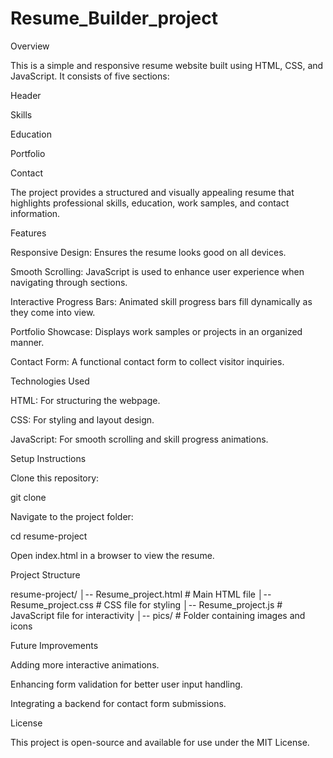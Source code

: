 # Resume_Builder_project

Overview

This is a simple and responsive resume website built using HTML, CSS, and JavaScript. It consists of five sections:

Header

Skills

Education

Portfolio

Contact

The project provides a structured and visually appealing resume that highlights professional skills, education, work samples, and contact information.

Features

Responsive Design: Ensures the resume looks good on all devices.

Smooth Scrolling: JavaScript is used to enhance user experience when navigating through sections.

Interactive Progress Bars: Animated skill progress bars fill dynamically as they come into view.

Portfolio Showcase: Displays work samples or projects in an organized manner.

Contact Form: A functional contact form to collect visitor inquiries.

Technologies Used

HTML: For structuring the webpage.

CSS: For styling and layout design.

JavaScript: For smooth scrolling and skill progress animations.

Setup Instructions

Clone this repository:

git clone <repository-url>

Navigate to the project folder:

cd resume-project

Open index.html in a browser to view the resume.

Project Structure

resume-project/
│-- Resume_project.html       # Main HTML file
│-- Resume_project.css        # CSS file for styling
│-- Resume_project.js        # JavaScript file for interactivity
│-- pics/          # Folder containing images and icons

Future Improvements

Adding more interactive animations.

Enhancing form validation for better user input handling.

Integrating a backend for contact form submissions.

License

This project is open-source and available for use under the MIT License.
